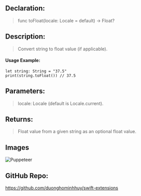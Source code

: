## Declaration: 
> func toFloat(locale: Locale = default) -> Float?


## Description: 
> Convert string to float value (if applicable).


#### Usage Example: 
`````
let string: String = "37.5"
print(string.toFloat()) // 37.5
`````

## Parameters: 
> locale: Locale (default is Locale.current).


## Returns: 
> Float value from a given string as an optional float value.


## Images
![Puppeteer](https://octodex.github.com/images/puppeteer.png)


## GitHub Repo:
https://github.com/duonghominhhuy/swift-extensions



